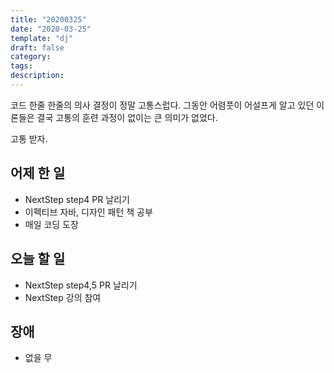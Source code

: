 ```yaml
---
title: "20200325"
date: "2020-03-25"
template: "dj"
draft: false
category:
tags:
description:
---
```


코드 한줄 한줄의 의사 결정이 정말 고통스럽다.
그동안 어렴풋이 어설프게 알고 있던 이론들은
결국 고통의 훈련 과정이 없이는 큰 의미가 없었다.

고통 받자.

## 어제 한 일

* NextStep step4 PR 날리기
* 이펙티브 자바, 디자인 패턴 책 공부
* 매일 코딩 도장

## 오늘 할 일

* NextStep step4,5 PR 날리기
* NextStep 강의 참여

## 장애

* 없을 무
